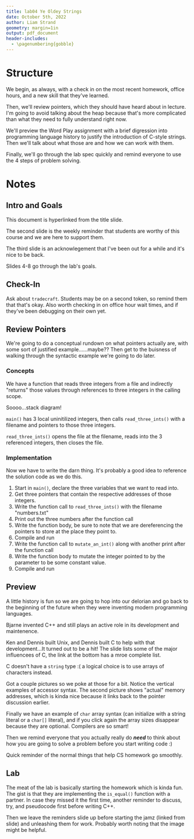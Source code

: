 ```yaml
---
title: lab04 Ye Oldey Strings
date: October 5th, 2022
author: Liam Strand
geometry: margin=1in
output: pdf_document
header-includes:
  - \pagenumbering{gobble}
---
```


# Structure

We begin, as always, with a check in on the most recent homework, office hours, and a new skill that they've learned.

Then, we'll review pointers, which they should have heard about in lecture. I'm going to avoid talking about the heap because that's more complicated than what they need to fully understand right now.

We'll preview the Word Play assignment with a brief digression into programming language history to justify the introduction of C-style strings. Then we'll talk about what those are and how we can work with them.

Finally, we'll go through the lab spec quickly and remind everyone to use the 4 steps of problem solving.

# Notes

## Intro and Goals

This document is hyperlinked from the title slide.

The second slide is the weekly reminder that students are worthy of this course and we are here to support them.

The third slide is an acknowlegement that I've been out for a while and it's nice to be back.

Slides 4-8 go through the lab's goals.

## Check-In

Ask about `tradecraft`. Students may be on a second token, so remind them that that's okay. Also worth checking in on office hour wait times, and if they've been debugging on their own yet.

## Review Pointers

We're going to do a conceptual rundown on what pointers actually are, with some sort of justified example......maybe?? Then get to the buisness of walking through the syntactic example we're going to do later.

### Concepts

We have a function that reads three integers from a file and indirectly "returns" those values through references to three integers in the calling scope.

Soooo...stack diagram!

`main()` has 3 local uninitilized integers, then calls `read_three_ints()` with a filename and pointers to those three integers.

`read_three_ints()` opens the file at the filename, reads into the 3 referenced integers, then closes the file.

### Implementation

Now we have to write the darn thing. It's probably a good idea to reference the solution code as we do this.

1. Start in `main()`, declare the three variables that we want to read into.
2. Get three pointers that contain the respective addresses of those integers.
3. Write the function call to `read_three_ints()` with the filename "numbers.txt"
4. Print out the three numbers after the function call
5. Write the function body, be sure to note that we are dereferencing the pointers to store at the place they point to.
6. Compile and run
7. Write the function call to `mutate_an_int()` along with another print after the function call
8. Write the function body to mutate the integer pointed to by the parameter to be some constant value.
9. Compile and run

## Preview

A little history is fun so we are going to hop into our delorian and go back to the beginning of the future when they were inventing modern programming languages.

Bjarne invented C++ and still plays an active role in its development and maintenence.

Ken and Dennis built Unix, and Dennis built C to help with that development...It turned out to be a hit! The slide lists some of the major influencees of C, the link at the bottom has a mroe complete list.

C doesn't have a `string` type :( a logical choice is to use arrays of characters instead.

Got a couple pictures so we poke at those for a bit. Notice the vertical examples of accessor syntax. The second picture shows "actual" memory addresses, which is kinda nice because it links back to the pointer discussion earlier.

Finally we have an example of `char` array syntax (can initialize with a string literal or a `char[]` literal), and if you click again the array sizes disappear because they are optional. Compilers are so smart!

Then we remind everyone that you actually really do **_need_** to think about how you are going to solve a problem before you start writing code :)

Quick reminder of the normal things that help CS homework go smoothly.

## Lab

The meat of the lab is basically starting the homework which is kinda fun. The gist is that they are implementing the `is_equal()` function with a partner. In case they missed it the first time, another reminder to discuss, try, and pseudocode first before writing C++.

Then we leave the reminders slide up before starting the jamz (linked from slide) and unleashing them for work. Probably worth noting that the image might be helpful.
